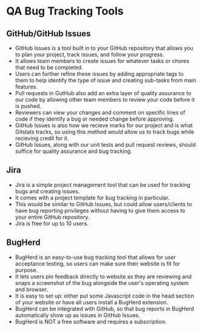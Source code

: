 # QA Bug Tracking Tools

## GitHub/GitHub Issues
- GitHub Issues is a tool built in to your GitHub repository that allows you to plan your project, track issues, and follow your progress.
- It allows team members to create issues for whatever tasks or chores that need to be completed.
- Users can further refine these issues by adding appropriate tags to them to help identify the type of issue and creating sub-tasks from main features.
- Pull requests in GutHub also add an extra layer of quality assurance to our code by allowing other team members to review your code before it is pushed.
- Reviewers can view your changes and comment on specific lines of code if they identify a bug or needed change before approving.
- GitHub Issues is also how we recieve marks for our project and is what Gitstats tracks, so using this method would allow us to track bugs while recieving credit for it.
- GitHub Issues, along with our unit tests and pull request reviews, should suffice for quality assurance and bug tracking.

## Jira
- Jira is a simple project management tool that can be used for tracking bugs and creating issues.
- It comes with a project template for bug tracking in particular.
- This would be similar to GitHub Issues, but could allow users/clients to have bug reporting privileges without having to give them access to your entire GitHub repository.
- Jira is free for up to 10 users.

## BugHerd
- BugHerd is an easy-to-use bug tracking tool that allows for user acceptance testing, so users can make sure their website is fit for purpose.
- It lets users pin feedback directly to website as they are reviewing and snaps a screenshot of the bug alongside the user's operating system and browser.
- It is easy to set up: either put some Javascript code in the head section of your website or have all users install a BugHerd extension.
- BugHerd can be integrated with GitHub, so that bug reports in BugHerd automatically show up as issues in GitHub Issues.
- BugHerd is NOT a free software and requires a subscription.